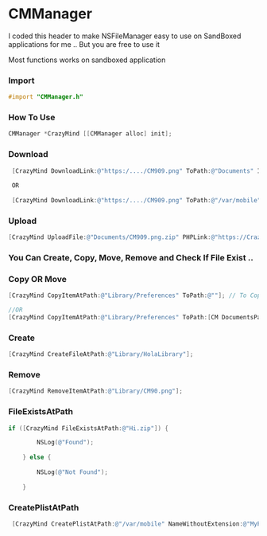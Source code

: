 # CMManager

I coded this header to make NSFileManager easy to use on SandBoxed applications for me .. But you are free to use it 

Most functions works on sandboxed application 


### Import 

```objective-c
#import "CMManager.h"
```


### How To Use

```objective-c
CMManager *CrazyMind [[CMManager alloc] init];
```

### Download

```objective-c
 [CrazyMind DownloadLink:@"https:/..../CM909.png" ToPath:@"Documents" IsSandBoxed:YES];
 
 OR 
 
 [CrazyMind DownloadLink:@"https:/..../CM909.png" ToPath:@"/var/mobile" IsSandBoxed:NO];
```



### Upload 

```objective-c
[CrazyMind UploadFile:@"Documents/CM909.png.zip" PHPLink:@"https://Crazy/PP.php" PHPNameValue:@"upload" IsSandBoxed:YES];
```




### You Can Create, Copy, Move, Remove and Check If File Exist ..



### Copy OR Move

```objective-c
[CrazyMind CopyItemAtPath:@"Library/Preferences" ToPath:@""]; // To Copy "Preferences" To HomeDirectory

//OR
[CrazyMind CopyItemAtPath:@"Library/Preferences" ToPath:[CM DocumentsPath:YES FullDocumentsPath:YES]]; To Copy "Preferences" To DocumentsDirectory
```



### Create

```objective-c
[CrazyMind CreateFileAtPath:@"Library/HolaLibrary"];
```



### Remove

```objective-c
[CrazyMind RemoveItemAtPath:@"Library/CM90.png"];
```



### FileExistsAtPath

```objective-c
if ([CrazyMind FileExistsAtPath:@"Hi.zip"]) {

        NSLog(@"Found");
        
    } else {
        
        NSLog(@"Not Found");
        
    }
```



### CreatePlistAtPath

```objective-c
 [CrazyMind CreatePlistAtPath:@"/var/mobile" NameWithoutExtension:@"MyPlist" IsSandBoxed:NO];
```













